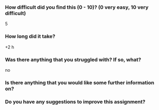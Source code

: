 ### How difficult did you find this (0 - 10)? (0 very easy, 10 very difficult)
5

### How long did it take?
+2 h 

### Was there anything that you struggled with?  If so, what?
no

### Is there anything that you would like some further information on?


### Do you have any suggestions to improve this assignment?


